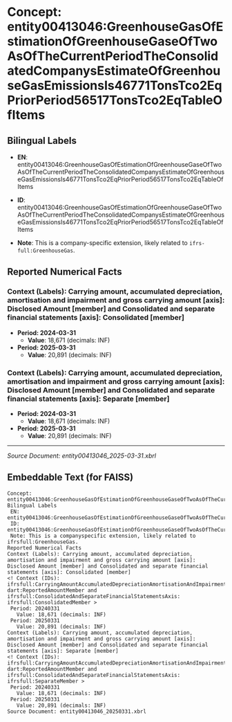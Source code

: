 # Concept: entity00413046:GreenhouseGasOfEstimationOfGreenhouseGaseOfTwoAsOfTheCurrentPeriodTheConsolidatedCompanysEstimateOfGreenhouseGasEmissionsIs46771TonsTco2EqPriorPeriod56517TonsTco2EqTableOfItems

## Bilingual Labels
- **EN**: entity00413046:GreenhouseGasOfEstimationOfGreenhouseGaseOfTwoAsOfTheCurrentPeriodTheConsolidatedCompanysEstimateOfGreenhouseGasEmissionsIs46771TonsTco2EqPriorPeriod56517TonsTco2EqTableOfItems

- **ID**: entity00413046:GreenhouseGasOfEstimationOfGreenhouseGaseOfTwoAsOfTheCurrentPeriodTheConsolidatedCompanysEstimateOfGreenhouseGasEmissionsIs46771TonsTco2EqPriorPeriod56517TonsTco2EqTableOfItems
- **Note**: This is a company-specific extension, likely related to `ifrs-full:GreenhouseGas`.

## Reported Numerical Facts

### **Context (Labels): Carrying amount, accumulated depreciation, amortisation and impairment and gross carrying amount [axis]: Disclosed Amount [member] and Consolidated and separate financial statements [axis]: Consolidated [member]**
<!-- Context (IDs): ifrs-full:CarryingAmountAccumulatedDepreciationAmortisationAndImpairmentAndGrossCarryingAmountAxis: dart:ReportedAmountMember and ifrs-full:ConsolidatedAndSeparateFinancialStatementsAxis: ifrs-full:ConsolidatedMember -->
- **Period: 2024-03-31**
  - **Value**: 18,671 (decimals: INF)
- **Period: 2025-03-31**
  - **Value**: 20,891 (decimals: INF)

### **Context (Labels): Carrying amount, accumulated depreciation, amortisation and impairment and gross carrying amount [axis]: Disclosed Amount [member] and Consolidated and separate financial statements [axis]: Separate [member]**
<!-- Context (IDs): ifrs-full:CarryingAmountAccumulatedDepreciationAmortisationAndImpairmentAndGrossCarryingAmountAxis: dart:ReportedAmountMember and ifrs-full:ConsolidatedAndSeparateFinancialStatementsAxis: ifrs-full:SeparateMember -->
- **Period: 2024-03-31**
  - **Value**: 18,671 (decimals: INF)
- **Period: 2025-03-31**
  - **Value**: 20,891 (decimals: INF)

---
*Source Document: entity00413046_2025-03-31.xbrl*
## Embeddable Text (for FAISS)
```text
Concept: entity00413046:GreenhouseGasOfEstimationOfGreenhouseGaseOfTwoAsOfTheCurrentPeriodTheConsolidatedCompanysEstimateOfGreenhouseGasEmissionsIs46771TonsTco2EqPriorPeriod56517TonsTco2EqTableOfItems
Bilingual Labels
 EN: entity00413046:GreenhouseGasOfEstimationOfGreenhouseGaseOfTwoAsOfTheCurrentPeriodTheConsolidatedCompanysEstimateOfGreenhouseGasEmissionsIs46771TonsTco2EqPriorPeriod56517TonsTco2EqTableOfItems
 ID: entity00413046:GreenhouseGasOfEstimationOfGreenhouseGaseOfTwoAsOfTheCurrentPeriodTheConsolidatedCompanysEstimateOfGreenhouseGasEmissionsIs46771TonsTco2EqPriorPeriod56517TonsTco2EqTableOfItems
 Note: This is a companyspecific extension, likely related to ifrsfull:GreenhouseGas.
Reported Numerical Facts
Context (Labels): Carrying amount, accumulated depreciation, amortisation and impairment and gross carrying amount [axis]: Disclosed Amount [member] and Consolidated and separate financial statements [axis]: Consolidated [member]
<! Context (IDs): ifrsfull:CarryingAmountAccumulatedDepreciationAmortisationAndImpairmentAndGrossCarryingAmountAxis: dart:ReportedAmountMember and ifrsfull:ConsolidatedAndSeparateFinancialStatementsAxis: ifrsfull:ConsolidatedMember >
 Period: 20240331
   Value: 18,671 (decimals: INF)
 Period: 20250331
   Value: 20,891 (decimals: INF)
Context (Labels): Carrying amount, accumulated depreciation, amortisation and impairment and gross carrying amount [axis]: Disclosed Amount [member] and Consolidated and separate financial statements [axis]: Separate [member]
<! Context (IDs): ifrsfull:CarryingAmountAccumulatedDepreciationAmortisationAndImpairmentAndGrossCarryingAmountAxis: dart:ReportedAmountMember and ifrsfull:ConsolidatedAndSeparateFinancialStatementsAxis: ifrsfull:SeparateMember >
 Period: 20240331
   Value: 18,671 (decimals: INF)
 Period: 20250331
   Value: 20,891 (decimals: INF)
Source Document: entity00413046_20250331.xbrl
```